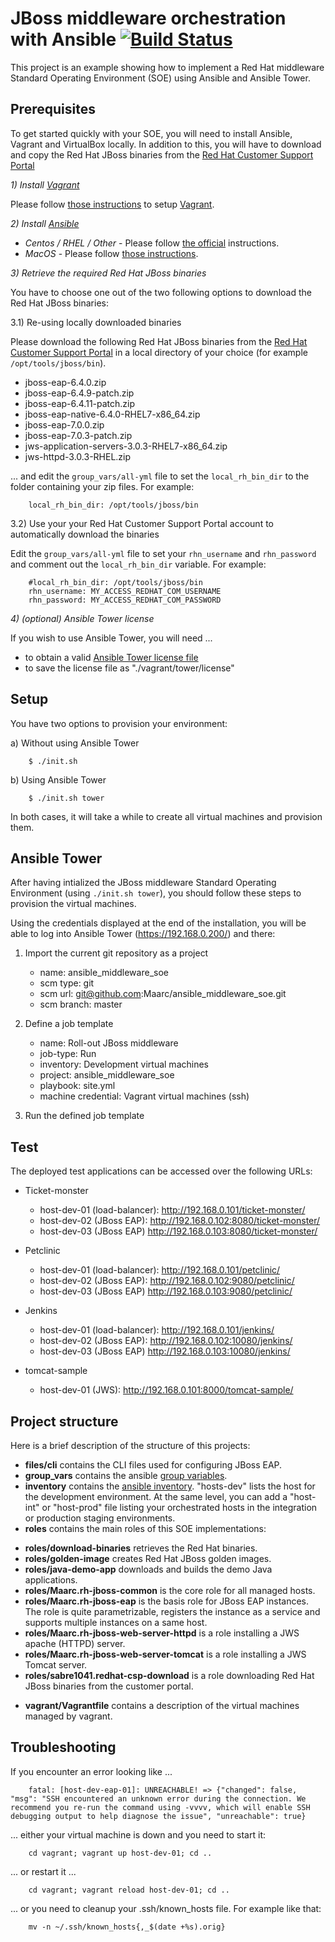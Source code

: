 JBoss middleware orchestration with Ansible [![Build Status](https://travis-ci.org/Maarc/ansible_middleware_soe.svg?branch=master)](https://travis-ci.org/Maarc/ansible_middleware_soe)
===========================================

This project is an example showing how to implement a Red Hat middleware Standard Operating Environment (SOE) using Ansible and Ansible Tower.

Prerequisites
-------------

To get started quickly with your SOE, you will need to install Ansible, Vagrant and VirtualBox locally. In addition to this, you will have to download and copy the Red Hat JBoss binaries from the [Red Hat Customer Support Portal](https://www.redhat.com/wapps/sso/login.html?redirect=https%3A%2F%2Faccess.redhat.com%2Fjbossnetwork%2Frestricted%2FlistSoftware.html)

*1) Install [Vagrant](https://www.vagrantup.com/)*

Please follow [those instructions](https://www.vagrantup.com/docs/installation/) to setup [Vagrant](https://www.vagrantup.com/).

*2) Install [Ansible](https://www.ansible.com/)*

* *Centos / RHEL / Other* - Please follow [the official](https://docs.ansible.com/ansible/intro_installation.html) instructions.
* *MacOS* - Please follow [those instructions](https://valdhaus.co/writings/ansible-mac-osx/).

*3) Retrieve the required Red Hat JBoss binaries*

You have to choose one out of the two following options to download the Red Hat JBoss binaries:

3.1) Re-using locally downloaded binaries

Please download the following Red Hat JBoss binaries from the [Red Hat Customer Support Portal](https://www.redhat.com/wapps/sso/login.html?redirect=https%3A%2F%2Faccess.redhat.com%2Fjbossnetwork%2Frestricted%2FlistSoftware.html) in a local directory of your choice (for example `/opt/tools/jboss/bin`).

* jboss-eap-6.4.0.zip
* jboss-eap-6.4.9-patch.zip
* jboss-eap-6.4.11-patch.zip
* jboss-eap-native-6.4.0-RHEL7-x86_64.zip
* jboss-eap-7.0.0.zip
* jboss-eap-7.0.3-patch.zip
* jws-application-servers-3.0.3-RHEL7-x86_64.zip
* jws-httpd-3.0.3-RHEL.zip

... and edit the `group_vars/all-yml` file to set the `local_rh_bin_dir` to the folder containing your zip files. For example:

		local_rh_bin_dir: /opt/tools/jboss/bin


3.2) Use your your Red Hat Customer Support Portal account to automatically download the binaries

Edit the `group_vars/all-yml` file to set your `rhn_username` and `rhn_password` and comment out the `local_rh_bin_dir` variable. For example:

		#local_rh_bin_dir: /opt/tools/jboss/bin
		rhn_username: MY_ACCESS_REDHAT_COM_USERNAME
		rhn_password: MY_ACCESS_REDHAT_COM_PASSWORD


*4) (optional) Ansible Tower license*

If you wish to use Ansible Tower, you will need ...

* to obtain a valid [Ansible Tower license file](https://www.ansible.com/license)
* to save the license file as "./vagrant/tower/license"


Setup
-----

You have two options to provision your environment:

a) Without using Ansible Tower

		$ ./init.sh

b) Using Ansible Tower

		$ ./init.sh tower

In both cases, it will take a while to create all virtual machines and provision them.


Ansible Tower
-------------

After having intialized the JBoss middleware Standard Operating Environment (using  `./init.sh tower`), you should follow these steps to provision the virtual machines.

Using the credentials displayed at the end of the installation, you will be able to log into Ansible Tower (https://192.168.0.200/) and there:

1. Import the current git repository as a project
    - name: ansible_middleware_soe
    - scm type: git
    - scm url: git@github.com:Maarc/ansible_middleware_soe.git
    - scm branch: master

2. Define a job template
    - name: Roll-out JBoss middleware
    - job-type: Run
    - inventory: Development virtual machines
    - project: ansible_middleware_soe
    - playbook: site.yml
    - machine credential: Vagrant virtual machines (ssh)

3. Run the defined job template


Test
----


The deployed test applications can be accessed over the following URLs:

* Ticket-monster
  - host-dev-01 (load-balancer): http://192.168.0.101/ticket-monster/
  - host-dev-02 (JBoss EAP): http://192.168.0.102:8080/ticket-monster/
  - host-dev-03 (JBoss EAP) http://192.168.0.103:8080/ticket-monster/

* Petclinic
  - host-dev-01 (load-balancer): http://192.168.0.101/petclinic/
  - host-dev-02 (JBoss EAP): http://192.168.0.102:9080/petclinic/
  - host-dev-03 (JBoss EAP) http://192.168.0.103:9080/petclinic/

* Jenkins
  - host-dev-01 (load-balancer): http://192.168.0.101/jenkins/
  - host-dev-02 (JBoss EAP): http://192.168.0.102:10080/jenkins/
  - host-dev-03 (JBoss EAP) http://192.168.0.103:10080/jenkins/

* tomcat-sample
  - host-dev-01 (JWS): http://192.168.0.101:8000/tomcat-sample/


Project structure
-----------------


Here is a brief description of the structure of this projects:

* **files/cli** contains the CLI files used for configuring JBoss EAP.
* **group_vars** contains the ansible [group variables](https://docs.ansible.com/ansible/playbooks_variables.html).
* **inventory** contains the [ansible inventory](https://docs.ansible.com/ansible/intro_inventory.html). "hosts-dev" lists the host for the development environment. At the same level, you can add a "host-int" or "host-prod" file listing your orchestrated hosts in the integration or production staging environments.
* **roles** contains the main roles of this SOE implementations:
 - **roles/download-binaries** retrieves the Red Hat binaries.
 - **roles/golden-image** creates Red Hat JBoss golden images.
 - **roles/java-demo-app** downloads and builds the demo Java applications.
 - **roles/Maarc.rh-jboss-common** is the core role for all managed hosts.
 - **roles/Maarc.rh-jboss-eap** is the basis role for JBoss EAP instances. The role is quite parametrizable, registers the instance as a service and supports multiple instances on a same host.
 - **roles/Maarc.rh-jboss-web-server-httpd** is a role installing a JWS apache (HTTPD) server.
 - **roles/Maarc.rh-jboss-web-server-tomcat** is a role installing a JWS Tomcat server.
 - **roles/sabre1041.redhat-csp-download** is a role downloading Red Hat JBoss binaries from the customer portal.
* **vagrant/Vagrantfile** contains a description of the virtual machines managed by vagrant.



Troubleshooting
---------------

If you encounter an error looking like ...

		fatal: [host-dev-eap-01]: UNREACHABLE! => {"changed": false, "msg": "SSH encountered an unknown error during the connection. We recommend you re-run the command using -vvvv, which will enable SSH debugging output to help diagnose the issue", "unreachable": true}

... either your virtual machine is down and you need to start it:

		cd vagrant; vagrant up host-dev-01; cd ..

... or restart it ...

		cd vagrant; vagrant reload host-dev-01; cd ..

... or you need to cleanup your .ssh/known_hosts file. For example like that:

		mv -n ~/.ssh/known_hosts{,_$(date +%s).orig}
